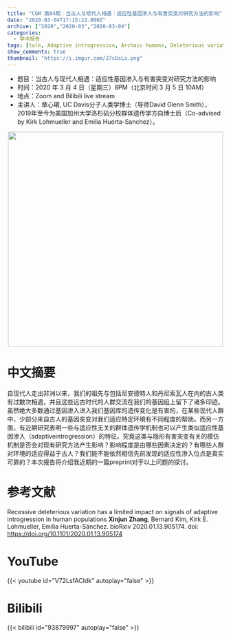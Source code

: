 ```yaml
---
title: "CGM 第84期：当古人与现代人相遇：适应性基因渗入与有害突变对研究方法的影响"
date: "2020-03-04T17:15:22.000Z"
archive: ["2020","2020-03","2020-03-04"]
categories:
  - 学术报告
tags: [talk, Adaptive introgression, Archaic humans, Deleterious variation, Population genetics]
show_comments: true
thumbnail: "https://i.imgur.com/J7cGsLa.png"
---
```


- 题目：当古人与现代人相遇：适应性基因渗入与有害突变对研究方法的影响
- 时间：2020 年 3 月 4 日（星期三）8PM（北京时间 3 月 5 日 10AM）
- 地点：Zoom and Bilibili live stream
- 主讲人：章心珺, UC Davis分子人类学博士（导师David Glenn Smith），2019年至今为美国加州大学洛杉矶分校群体遗传学方向博士后（Co-advised by Kirk Lohmueller and Emilia Huerta-Sanchez）。

<div align="center">
<img src="https://i.imgur.com/246SzX4.jpg" height=500>
</div>

# 中文摘要

自现代人走出非洲以来，我们的祖先与包括尼安德特人和丹尼索瓦人在内的古人类有过数次相遇，并且这些远古时代的人群交流在我们的基因组上留下了诸多印迹。虽然绝大多数通过基因渗入进入我们基因库的遗传变化是有害的，在某些现代人群中，少部分来自古人的基因突变对我们适应特定环境有不同程度的帮助。而另一方面，有近期研究表明一些与适应性无关的群体遗传学机制也可以产生类似适应性基因渗入（adaptiveintrogression）的特征。究竟这类与隐形有害突变有关的模仿机制是否会对现有研究方法产生影响？影响程度是由哪些因素决定的？有哪些人群对环境的适应得益于古人？我们能不能依然相信先前发现的适应性渗入位点是真实可靠的？本次报告将介绍我近期的一篇preprint对于以上问题的探讨。

# 参考文献

Recessive deleterious variation has a limited impact on signals of adaptive introgression in human populations **Xinjun Zhang**, Bernard Kim, Kirk E. Lohmueller, Emilia Huerta-Sánchez. bioRxiv 2020.01.13.905174. doi: https://doi.org/10.1101/2020.01.13.905174

# YouTube

{{< youtube id="V72LsfACIdk" autoplay="false" >}}

# Bilibili

{{< bilibili id="93879997" autoplay="false" >}}


